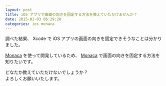 ```yaml
---
layout: post
title: iOS アプリで画面の向きを固定する方法を教えていただけませんか？
date: 2015-02-03 06:29:28
categories: ios monaca
---
```

<!-- {% raw %} -->
<p>調べた結果、 Xcode で iOS アプリの画面の向きを固定できそうなことは分かりました。</p>

<p><a href="https://ja.monaca.io/" rel="nofollow">Monaca</a> を使って開発しているため、 <a href="https://ja.monaca.io/" rel="nofollow">Monaca</a> で画面の向きを固定する方法を知りたいです。</p>

<p>どなたか教えていただけないでしょうか？  <br>
よろしくお願いいたします。</p>
<!-- {% endraw %} -->
